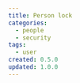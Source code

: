 ```yaml
---
title: Person lock
categories:
  - people
  - security
tags:
  - user
created: 0.5.0
updated: 1.0.0
---
```


